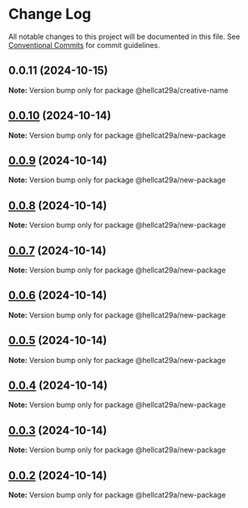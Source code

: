 # Change Log

All notable changes to this project will be documented in this file.
See [Conventional Commits](https://conventionalcommits.org) for commit guidelines.

## 0.0.11 (2024-10-15)

**Note:** Version bump only for package @hellcat29a/creative-name

## [0.0.10](http://bitbucket.org/achraf-workspace/turbo-test/compare/@hellcat29a/new-package@0.0.9...@hellcat29a/new-package@0.0.10) (2024-10-14)

**Note:** Version bump only for package @hellcat29a/new-package

## [0.0.9](http://bitbucket.org/achraf-workspace/turbo-test/compare/@hellcat29a/new-package@0.0.8...@hellcat29a/new-package@0.0.9) (2024-10-14)

**Note:** Version bump only for package @hellcat29a/new-package

## [0.0.8](http://bitbucket.org/achraf-workspace/turbo-test/compare/@hellcat29a/new-package@0.0.7...@hellcat29a/new-package@0.0.8) (2024-10-14)

**Note:** Version bump only for package @hellcat29a/new-package

## [0.0.7](http://bitbucket.org/achraf-workspace/turbo-test/compare/@hellcat29a/new-package@0.0.6...@hellcat29a/new-package@0.0.7) (2024-10-14)

**Note:** Version bump only for package @hellcat29a/new-package

## [0.0.6](http://bitbucket.org/achraf-workspace/turbo-test/compare/@hellcat29a/new-package@0.0.5...@hellcat29a/new-package@0.0.6) (2024-10-14)

**Note:** Version bump only for package @hellcat29a/new-package

## [0.0.5](http://bitbucket.org/achraf-workspace/turbo-test/compare/@hellcat29a/new-package@0.0.4...@hellcat29a/new-package@0.0.5) (2024-10-14)

**Note:** Version bump only for package @hellcat29a/new-package

## [0.0.4](http://bitbucket.org/achraf-workspace/turbo-test/compare/@hellcat29a/new-package@0.0.3...@hellcat29a/new-package@0.0.4) (2024-10-14)

**Note:** Version bump only for package @hellcat29a/new-package

## [0.0.3](http://bitbucket.org/achraf-workspace/turbo-test/compare/@hellcat29a/new-package@0.0.2...@hellcat29a/new-package@0.0.3) (2024-10-14)

**Note:** Version bump only for package @hellcat29a/new-package

## [0.0.2](https://bitbucket.org/achraf-workspace/turbo-test/compare/@hellcat29a/new-package@1.0.1...@hellcat29a/new-package@0.0.2) (2024-10-14)

**Note:** Version bump only for package @hellcat29a/new-package
